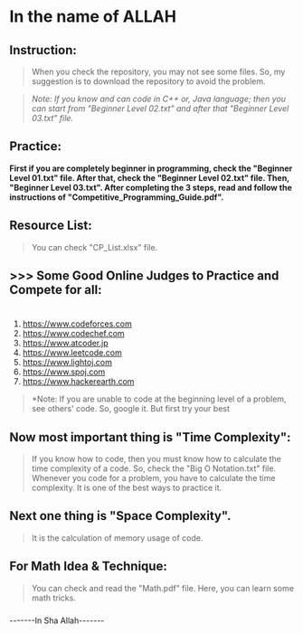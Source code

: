# **In the name of ALLAH**

## Instruction:
> When you check the repository, you may not see some files. So, my suggestion is to download the repository to avoid the problem.

> *Note: If you know and can code in C++ or, Java language; then you can start from "Beginner Level 02.txt" and after that "Beginner Level 03.txt" file.*

## Practice:
**First if you are completely beginner in programming, check the "Beginner Level 01.txt" file.
After that, check the "Beginner Level 02.txt" file. Then, "Beginner Level 03.txt". After completing the 3 steps, read and follow the instructions of "Competitive_Programming_Guide.pdf".**

## Resource List: 
> You can check "CP_List.xlsx" file.

## >>> Some Good Online Judges to Practice and Compete for all:
#
 1. https://www.codeforces.com
 2. https://www.codechef.com
 3. https://www.atcoder.jp
 4. https://www.leetcode.com
 5. https://www.lightoj.com
 6. https://www.spoj.com
 7. https://www.hackerearth.com

> *Note: If you are unable to code at the beginning level of a problem, see others' code. So, google it. But first try your best
##
## Now most important thing is "Time Complexity":
> If you know how to code, then you must know how to calculate the time complexity of a code. So, check the "Big O Notation.txt" file. Whenever you code for a problem, you have to calculate the time complexity. It is one of the best ways to practice it.

## Next one thing is "Space Complexity".
> It is the calculation of memory usage of code.

## For Math Idea & Technique: 
> You can check and read the "Math.pdf" file. Here, you can learn some math tricks. 
###
###
-------In Sha Allah-------
